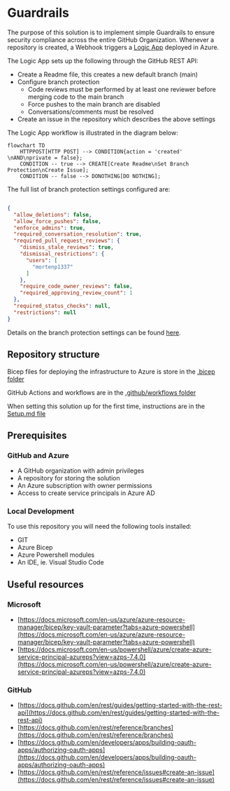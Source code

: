 # Guardrails

The purpose of this solution is to implement simple Guardrails to ensure security compliance across the entire GitHub Organization. Whenever a repository is created, a Webhook triggers a [Logic App](https://docs.microsoft.com/en-us/azure/logic-apps/) deployed in Azure.

The Logic App sets up the following through the GitHub REST API:

- Create a Readme file, this creates a new default branch (main)
- Configure branch protection
  - Code reviews must be performed by at least one reviewer before merging code to the main branch
  - Force pushes to the main branch are disabled
  - Conversations/comments must be resolved
- Create an issue in the repository which describes the above settings

The Logic App workflow is illustrated in the diagram below:

```mermaid
flowchart TD
    HTTPPOST[HTTP POST] --> CONDITION{action = 'created' \nAND\nprivate = false};
    CONDITION -- true --> CREATE[Create Readme\nSet Branch Protection\nCreate Issue];
    CONDITION -- false --> DONOTHING[DO NOTHING];
```

The full list of branch protection settings configured are:

```json

{
  "allow_deletions": false,
  "allow_force_pushes": false,
  "enforce_admins": true,
  "required_conversation_resolution": true,
  "required_pull_request_reviews": {
    "dismiss_stale_reviews": true,
    "dismissal_restrictions": {
      "users": [
        "mortenp1337"
      ]
    },
    "require_code_owner_reviews": false,
    "required_approving_review_count": 1
  },
  "required_status_checks": null,
  "restrictions": null
}

```

Details on the branch protection settings can be found [here](https://docs.github.com/en/rest/reference/branches#update-branch-protection).

## Repository structure

Bicep files for deploying the infrastructure to Azure is store in the [.bicep folder](./.bicep)

GitHub Actions and workflows are in the [.github/workflows folder](./.github/workflows)

When setting this solution up for the first time, instructions are in the [Setup.md file](./setup/Setup.md)

## Prerequisites

### GitHub and Azure

- A GitHub organization with admin privileges
- A repository for storing the solution
- An Azure subscription with owner permissions
- Access to create service principals in Azure AD

### Local Development

To use this repository you will need the following tools installed:

- GIT
- Azure Bicep
- Azure Powershell modules
- An IDE, ie. Visual Studio Code

## Useful resources

### Microsoft

- [https://docs.microsoft.com/en-us/azure/azure-resource-manager/bicep/key-vault-parameter?tabs=azure-powershell](https://docs.microsoft.com/en-us/azure/azure-resource-manager/bicep/key-vault-parameter?tabs=azure-powershell)
- [https://docs.microsoft.com/en-us/powershell/azure/create-azure-service-principal-azureps?view=azps-7.4.0](https://docs.microsoft.com/en-us/powershell/azure/create-azure-service-principal-azureps?view=azps-7.4.0)

### GitHub

- [https://docs.github.com/en/rest/guides/getting-started-with-the-rest-api](https://docs.github.com/en/rest/guides/getting-started-with-the-rest-api)
- [https://docs.github.com/en/rest/reference/branches](https://docs.github.com/en/rest/reference/branches)
- [https://docs.github.com/en/developers/apps/building-oauth-apps/authorizing-oauth-apps](https://docs.github.com/en/developers/apps/building-oauth-apps/authorizing-oauth-apps)
- [https://docs.github.com/en/rest/reference/issues#create-an-issue](https://docs.github.com/en/rest/reference/issues#create-an-issue)
